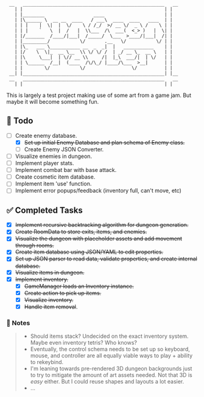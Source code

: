 ```__| |____________________________________________________| |__
 __   ____________________________________________________   __
   | |                                                    | |
   | |________                  ____                      | |
   | |\______ \  __ __  ____   / ___\  ____  ____   ____  | |
   | | |    |  \|  |  \/    \ / /_/  >/ __ \/  _ \ /    \ | |
   | | |    `   \  |  /   |  \\___  /\  ___(  <_> )   |  \| |
   | |/_______  /____/|___|  /_____/  \___  >____/|___|  /| |
   | |_________/           \/       .__   \/           \/ | |
   | |\_   ___ \___________ __  _  _|  |   ___________    | |
   | |/    \  \|_  __ \__  \\ \/ \/ /  | _/ __ \_  __ \   | |
   | |\     \___|  | \// __ \\     /|  |_\  ___/|  | \/   | |
   | | \______  /__|  (____  /\/\_/ |____/\___  >__|      | |
   | |        \/           \/                 \/          | |
 __| |____________________________________________________| |__
 __   ____________________________________________________   __
   | |                                                    | |
```

This is largely a test project making use of some art from a game jam. But maybe it will become something fun.

## 📝 Todo

- [ ] Create enemy database.
  - [x] ~~Set up initial Enemy Database and plan schema of Enemy class.~~
  - [ ] Create Enemy JSON Converter.
- [ ] Visualize enemies in dungeon.
- [ ] Implement player stats.
- [ ] Implement combat bar with base attack.
- [ ] Create cosmetic item database.
- [ ] Implement item 'use' function.
- [ ] Implement error popups/feedback (inventory full, can't move, etc)

## ✅ Completed Tasks

- [x] ~~Implement recursive backtracking algorithm for dungeon generation.~~
- [x] ~~Create RoomData to store exits, items, and enemies.~~
- [x] ~~Visualize the dungeon with placeholder assets and add movement through rooms.~~
- [x] ~~Create item database using JSON/YAML to edit properties.~~
- [x] ~~Set up JSON parser to read data, validate properties, and create internal database.~~
- [x] ~~Visualize items in dungeon.~~
- [x] ~~Implement inventory.~~
  - [x] ~~GameManager loads an Inventory instance.~~
  - [x] ~~Create action to pick up items.~~
  - [x] ~~Visualize inventory.~~
  - [x] ~~Handle item removal~~.

### 📌 Notes

> - Should items stack? Undecided on the exact inventory system. Maybe even inventory tetris? Who knows?
> - Eventually, the control schema needs to be set up so keyboard, mouse, and controller are all equally viable ways to play + ability to rekeybind.
> - I'm leaning towards pre-rendered 3D dungeon backgrounds just to try to mitigate the amount of art assets needed. Not that 3D is _easy_ either. But I could reuse shapes and layouts a lot easier.
> - ...
